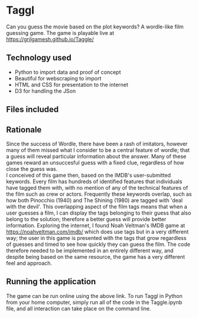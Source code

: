# Taggl
Can you guess the movie based on the plot keywords? A wordle-like film guessing game.  The game is playable live at https://grilgamesh.github.io/Taggle/

## Technology used
- Python to import data and proof of concept
- Beautiful for webscraping to import
- HTML and CSS for presentation to the internet
- D3 for handling the JSon 

## Files included

## Rationale
Since the success of Wordle, there have been a rash of imitators, however many of them missed what I consider to be a central feature of wordle; that a guess will reveal particular information about the answer. Many of these games reward an unsuccesful guess with a fixed clue, regardless of how close the guess was.  
I conceived of this game then, based on the IMDB's user-submitted keywords. Every film has hundreds of identified features that individuals have tagged them with, with no mention of any of the technical features of the film such as crew or actors. Frequently these keywords overlap, such as how both Pinocchio (1940) and The Shining (1980) are tagged with 'deal with the devil'. This overlapping aspect of the film tags means that when a user guesses a film, I can display the tags belonging to their guess that also belong to the solution; therefore a better guess will provide better information.  Exploring the internet, I found Noah Veltman's IMDB game at https://noahveltman.com/imdb/ which does use tags but in a very different way; the user in this game is presented with the tags that grow regardless of guesses and timed to see how quickly they can guess the film. The code therefore needed to be implemented in an entirely different way, and despite being based on the same resource, the game has a very different feel and approach.


## Running the application
The game can be run online using the above link.
To run Taggl in Python from your home computer, simply run all of the code in the Taggle.ipynb file, and all interaction can take place on the command line. 
